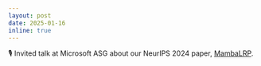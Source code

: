 ```yaml
---
layout: post
date: 2025-01-16
inline: true
---
```


🎙️ Invited talk at Microsoft ASG about our NeurIPS 2024 paper, [MambaLRP](https://nips.cc/virtual/2024/poster/96794).

